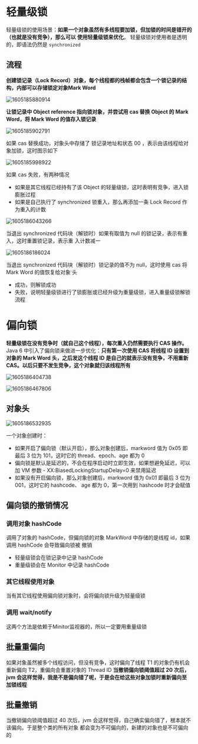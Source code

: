 # 轻量级锁

轻量级锁的使用场景：**如果一个对象虽然有多线程要加锁，但加锁的时间是错开的（也就是没有竞争），那么可以**
**使用轻量级锁来优化**。
轻量级锁对使用者是透明的，即语法仍然是 `synchronized` 

## 流程

**创建锁记录（Lock Record）对象，每个线程都的栈帧都会包含一个锁记录的结构，内部可以存储锁定对象Mark Word** 

![1605185880914](E:\soft\Typora\img\1605185880914.png)

**让锁记录中 Object reference 指向锁对象，并尝试用 cas 替换 Object 的 Mark Word，将 Mark Word 的值存入锁记录** 

![1605185902791](E:\soft\Typora\img\1605185902791.png)

如果 cas 替换成功，对象头中存储了 锁记录地址和状态 00 ，表示由该线程给对象加锁，这时图示如下 

![1605185998922](E:\soft\Typora\img\1605185998922.png)

如果 cas 失败，有两种情况

- 如果是其它线程已经持有了该 Object 的轻量级锁，这时表明有竞争，进入锁膨胀过程
- 如果是自己执行了 synchronized 锁重入，那么再添加一条 Lock Record 作为重入的计数 

![1605186043266](E:\soft\Typora\img\1605186043266.png)

当退出 synchronized 代码块（解锁时）如果有取值为 null 的锁记录，表示有重入，这时重置锁记录，表示重
入计数减一 

![1605186186024](E:\soft\Typora\img\1605186186024.png)

当退出 synchronized 代码块（解锁时）锁记录的值不为 null，这时使用 cas 将 Mark Word 的值恢复给对象
头

- 成功，则解锁成功
- 失败，说明轻量级锁进行了锁膨胀或已经升级为重量级锁，进入重量级锁解锁流程 

# 偏向锁

**轻量级锁在没有竞争时（就自己这个线程），每次重入仍然需要执行 CAS 操作。**
Java 6 中引入了偏向锁来做进一步优化：**只有第一次使用 CAS 将线程 ID 设置到对象的 Mark Word 头，之后发这个线程 ID 是自己的就表示没有竞争，不用重新 CAS。以后只要不发生竞争，这个对象就归该线程所有** 

![1605186404738](E:\soft\Typora\img\1605186404738.png)

![1605186467806](E:\soft\Typora\img\1605186467806.png)

## 对象头

![1605186532935](E:\soft\Typora\img\1605186532935.png)

一个对象创建时：

- 如果开启了偏向锁（默认开启），那么对象创建后，markword 值为 0x05 即最后 3 位为 101，这时它的
  thread、epoch、age 都为 0
- 偏向锁是默认是延迟的，不会在程序启动时立即生效，如果想避免延迟，可以加 VM 参数 -
  XX:BiasedLockingStartupDelay=0 来禁用延迟
- 如果没有开启偏向锁，那么对象创建后，markword 值为 0x01 即最后 3 位为 001，这时它的 hashcode、
  age 都为 0，第一次用到 hashcode 时才会赋值 

## 偏向锁的撤销情况

### 调用对象 hashCode 

调用了对象的 hashCode，但偏向锁的对象 MarkWord 中存储的是线程 id，如果调用 hashCode 会导致偏向锁被
撤销

- 轻量级锁会在锁记录中记录 hashCode
- 重量级锁会在 Monitor 中记录 hashCode 

### 其它线程使用对象 

当有其它线程使用偏向锁对象时，会将偏向锁升级为轻量级锁 

### 调用 wait/notify 

这两个方法是依赖于Minitor监视器的，所以一定要用重量级锁

## 批量重偏向 

如果对象虽然被多个线程访问，但没有竞争，这时偏向了线程 T1 的对象仍有机会重新偏向 T2，重偏向会重置对象的 Thread ID
**当撤销偏向锁阈值超过 20 次后，jvm 会这样觉得，我是不是偏向错了呢，于是会在给这些对象加锁时重新偏向至加锁线程** 

## 批量撤销 

当撤销偏向锁阈值超过 40 次后，jvm 会这样觉得，自己确实偏向错了，根本就不该偏向。于是整个类的所有对象
都会变为不可偏向的，新建的对象也是不可偏向的 